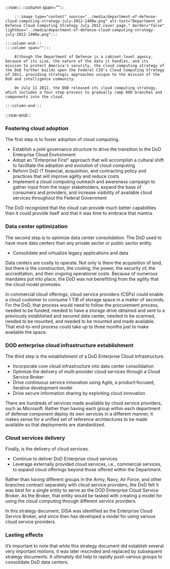 :::row:::
    :::column span="":::

        :::image type="content" source="../media/department-of-defense-cloud-computing-strategy-july-2012-1400w.png" alt-text="Department of Defense Cloud Computing Strategy July 2012 cover page." border="false" lightbox="../media/department-of-defense-cloud-computing-strategy-july-2012-1400w.png":::

    :::column-end:::
    :::column span="":::

        Although the Department of Defense is a cabinet-level agency, because of its size, the nature of the data it handles, and its mission to protect America's security, the cloud computing strategy of the DoD further builds upon the Federal CIO's Cloud Computing Strategy of 2011, providing strategic approaches unique to the mission of the DoD and intelligence community.

        On July 11 2012, the DOD released its cloud computing strategy, which includes a four step process to gradually ramp DOD branches and components into the cloud.

    :::column-end:::
:::row-end:::

### Fostering cloud adoption

The first step is to foster adoption of cloud computing.

- Establish a joint governance structure to drive the transition to the DoD Enterprise Cloud Environment
- Adopt an "Enterprise First" approach that will accomplish a cultural shift to facilitate the adoption and evolution of cloud computing
- Reform DoD IT financial, acquisition, and contracting policy and practices that will improve agility and reduce costs
- Implement a cloud computing outreach and awareness campaign to gather input from the major stakeholders, expand the base of consumers and providers, and increase visibility of available cloud services throughout the Federal Government

The DoD recognized that the cloud can provide much better capabilities than it could provide itself and that it was time to embrace that mantra.

### Data center optimization

The second step is to optimize data center consolidation. The DoD used to have more data centers than any private sector or public sector entity.

- Consolidate and virtualize legacy applications and data

Data centers are costly to operate. Not only is there the acquisition of land, but there is the construction, the cooling, the power, the security of, the accreditation, and then ongoing operational costs. Because of numerous mandates put into place, the DoD was not benefitting from the agility that the cloud model promotes.

In commercial cloud offerings, cloud service providers (CSPs) could enable a cloud customer to consume 1 TiB of storage space in a matter of seconds. For the DoD, that process would need to follow the procurement process, needed to be funded, needed to have a storage drive obtained and sent to a previously established and secured data center, needed to be scanned, needed to be mounted, and needed to be mounted and made available. That end-to-end process could take up to three months just to make available the space.

### DOD enterprise cloud infrastructure establishment

The third step is the establishment of a DoD Enterprise Cloud Infrastructure.

- Incorporate core cloud infrastructure into data center consolidation
- Optimize the delivery of multi‐provider cloud services through a Cloud Service Broker
- Drive continuous service innovation using Agile, a product‐focused, iterative development model
- Drive secure information sharing by exploiting cloud innovation

There are hundreds of services made available by cloud service providers, such as Microsoft. Rather than having each group within each department of defense component deploy its own services in a different manner, it makes sense for a unified set of reference architectures to be made available so that deployments are standardized.

### Cloud services delivery

Finally, is the delivery of cloud services.

- Continue to deliver DoD Enterprise cloud services
- Leverage externally provided cloud services, i.e., commercial services, to expand cloud offerings beyond those offered within the Department.

Rather than having different groups in the Army, Navy, Air Force, and other branches contract separately with cloud service providers, the DoD felt it was best for a single entity to serve as the DOD Enterprise Cloud Service Broker. As the Broker, that entity would be tasked with creating a model for using the cloud computing through different service providers.

In this strategy document, DISA was identified as the Enterprise Cloud Service Broker, and since then has developed a model for using various cloud service providers.

### Lasting effects

It’s important to note that while this strategy document did establish several very important motions, it was later rescinded and replaced by subsequent strategy documents. It ultimately did help to rapidly push various groups to consolidate DoD data centers.
